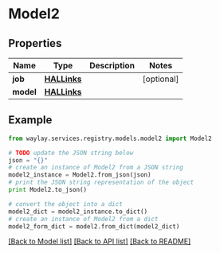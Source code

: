 # Model2


## Properties

Name | Type | Description | Notes
------------ | ------------- | ------------- | -------------
**job** | [**HALLinks**](HALLinks.md) |  | [optional] 
**model** | [**HALLinks**](HALLinks.md) |  | 

## Example

```python
from waylay.services.registry.models.model2 import Model2

# TODO update the JSON string below
json = "{}"
# create an instance of Model2 from a JSON string
model2_instance = Model2.from_json(json)
# print the JSON string representation of the object
print Model2.to_json()

# convert the object into a dict
model2_dict = model2_instance.to_dict()
# create an instance of Model2 from a dict
model2_form_dict = model2.from_dict(model2_dict)
```
[[Back to Model list]](../README.md#documentation-for-models) [[Back to API list]](../README.md#documentation-for-api-endpoints) [[Back to README]](../README.md)


